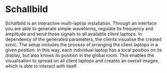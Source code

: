 # Schallbild

Schallbild is an interactive multi-laptop installation. Through an interface you are able to generate simple waveforms, regulate its frequency and amplitude and send those signals to all available client laptops. In dependency of the generated parameters, the clients visualise the created sonic.
The setup includes the process of arranging the client laptops in a given position. In this way, each individual laptop has a local position on its display, but also knows its position in the global room. This enables the visualisation to spread on all client laptops and creates an overall images, which is able to interact with itself.

